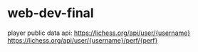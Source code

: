 # web-dev-final


player public data api: https://lichess.org/api/user/{username} 
                        https://lichess.org/api/user/{username}/perf/{perf}
